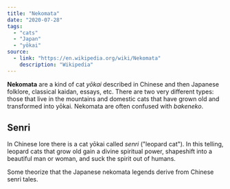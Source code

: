 ```yaml
---
title: "Nekomata"
date: "2020-07-28"
tags:
  - "cats"
  - "Japan"
  - "yōkai"
source:
  - link: "https://en.wikipedia.org/wiki/Nekomata"
    description: "Wikipedia"
---
```


**Nekomata** are a kind of cat *yōkai* described in Chinese and then Japanese folklore, classical kaidan, essays, etc. There are two very different types: those that live in the mountains and domestic cats that have grown old and transformed into yōkai. Nekomata are often confused with *bakeneko*.

## Senri
In Chinese lore there is a cat yōkai called *senri* ("leopard cat"). In this telling, leopard cats that grow old gain a divine spiritual power, shapeshift into a beautiful man or woman, and suck the spirit out of humans.

Some theorize that the Japanese nekomata legends derive from Chinese senri tales.